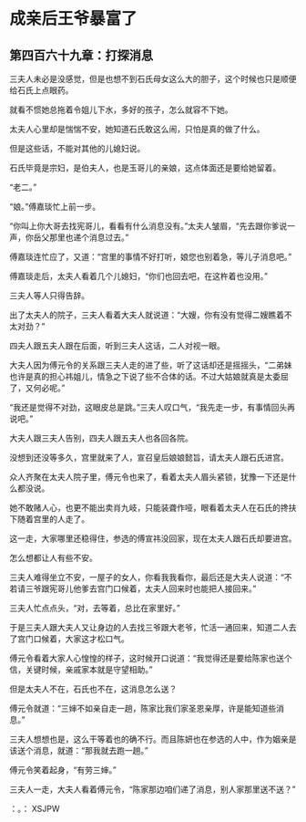 # 成亲后王爷暴富了 
 ## 第四百六十九章：打探消息
  三夫人未必是没感觉，但是也想不到石氏母女这么大的胆子，这个时候也只是顺便给石氏上点眼药。  
  
 就看不惯她总拖着令姐儿下水，多好的孩子，怎么就容不下她。  
  
 太夫人心里却是惴惴不安，她知道石氏敢这么闹，只怕是真的做了什么。  
  
 但是这些话，不能对其他的儿媳妇说。  
  
 石氏毕竟是宗妇，是伯夫人，也是玉哥儿的亲娘，这点体面还是要给她留着。  
  
 “老二。”  
  
 “娘。”傅嘉琰忙上前一步。  
  
 “你叫上你大哥去找宪哥儿，看看有什么消息没有。”太夫人皱眉，“先去跟你爹说一声，你岳父那里也递个消息过去。”  
  
 傅嘉琰连忙应了，又道：“宫里的事情不好打听，娘您也别着急，等儿子消息吧。”  
  
 傅嘉琰走后，太夫人看着几个儿媳妇，“你们也回去吧，在这杵着也没用。”  
  
 三夫人等人只得告辞。  
  
 出了太夫人的院子，三夫人看着大夫人就说道：“大嫂，你有没有觉得二嫂瞧着不太对劲？”  
  
 四夫人跟五夫人跟在后面，听到三夫人这话，二人对视一眼。  
  
 大夫人因为傅元令的关系跟三夫人走的进了些，听了这话却还是摇摇头，“二弟妹也许是真的担心祎姐儿，情急之下说了些不合体的话。不过大姑娘就真是太委屈了，又何必呢。”  
  
 “我还是觉得不对劲，这眼皮总是跳。”三夫人叹口气，“我先走一步，有事情回头再说吧。”  
  
 大夫人跟三夫人告别，四夫人跟五夫人也各回各院。  
  
 没想到还没等多久，宫里就来了人，宣召皇后娘娘懿旨，请太夫人跟石氏进宫。  
  
 众人齐聚在太夫人院子里，傅元令也来了，看着太夫人眉头紧锁，犹豫一下还是什么都没说。  
  
 她不敢赌人心，也更不能出卖肖九岐，只能装聋作哑，眼看着太夫人在石氏的搀扶下随着宫里的人走了。  
  
 这一走，大家哪里还稳得住，参选的傅宣祎没回家，现在太夫人跟石氏却要进宫。  
  
 怎么想都让人有些不安。  
  
 三夫人难得坐立不安，一屋子的女人，你看我我看你，最后还是大夫人说道：“不若请三爷跟宪哥儿他爹去宫门口候着，太夫人回来时也能把人接回来。”  
  
 三夫人忙点点头，“对，去等着，总比在家里好。”  
  
 于是三夫人跟大夫人又让身边的人去找三爷跟大老爷，忙活一通回来，知道二人去了宫门口候着，大家这才松口气。  
  
 傅元令看着大家人心惶惶的样子，这时候开口说道：“我觉得还是要给陈家也送个信，关键时候，亲戚家本就是守望相助。”  
  
 但是太夫人不在，石氏也不在，这消息怎么送？  
  
 傅元令就道：“三婶不如亲自走一趟，陈家比我们家圣恩亲厚，许是能知道些消息。”  
  
 三夫人想想也是，这么干等着也的确不行。而且陈妍也在参选的人中，作为姻亲是该送个消息，就道：“那我就去跑一趟。”  
  
 傅元令笑着起身，“有劳三婶。”  
  
 三夫人一走，大夫人看着傅元令，“陈家那边咱们递了消息，别人家那里送不送？”  
  
 ：。： 
XSJPW